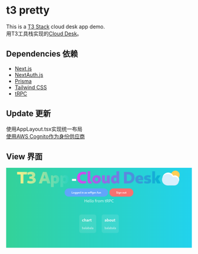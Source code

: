 # t3 pretty

This is a [T3 Stack](https://create.t3.gg/) cloud desk app demo.  
用T3工具栈实现的[Cloud Desk](https://github.com/wffger/cloud-desk)。

## Dependencies 依赖

- [Next.js](https://nextjs.org)
- [NextAuth.js](https://next-auth.js.org)
- [Prisma](https://prisma.io)
- [Tailwind CSS](https://tailwindcss.com)
- [tRPC](https://trpc.io)

## Update 更新

使用AppLayout.tsx实现统一布局  
[使用AWS Cognito作为身份供应商](https://thinkindawn.pages.dev/t3app%E4%BD%BF%E7%94%A8aws-cognito/)  

## View 界面

![Home view](public/home.png)